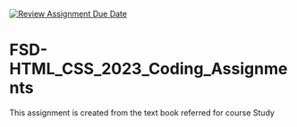 [![Review Assignment Due Date](https://classroom.github.com/assets/deadline-readme-button-24ddc0f5d75046c5622901739e7c5dd533143b0c8e959d652212380cedb1ea36.svg)](https://classroom.github.com/a/6bAicVLw)
# FSD-HTML_CSS_2023_Coding_Assignments
This assignment is created from the text book referred for course Study
